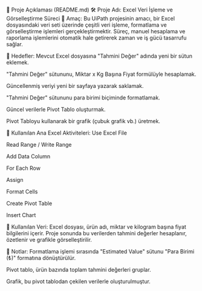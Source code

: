 📄 Proje Açıklaması (README.md)
🛠️ Proje Adı: Excel Veri İşleme ve Görselleştirme Süreci
📌 Amaç:
Bu UiPath projesinin amacı, bir Excel dosyasındaki veri seti üzerinde çeşitli veri işleme, formatlama ve görselleştirme işlemleri gerçekleştirmektir. Süreç, manuel hesaplama ve raporlama işlemlerini otomatik hale getirerek zaman ve iş gücü tasarrufu sağlar.

🎯 Hedefler:
Mevcut Excel dosyasına "Tahmini Değer" adında yeni bir sütun eklemek.

"Tahmini Değer" sütununu, Miktar x Kg Başına Fiyat formülüyle hesaplamak.

Güncellenmiş veriyi yeni bir sayfaya yazarak saklamak.

"Tahmini Değer" sütununu para birimi biçiminde formatlamak.

Güncel verilerle Pivot Tablo oluşturmak.

Pivot Tabloyu kullanarak bir grafik (çubuk grafik vb.) üretmek.

📁 Kullanılan Ana Excel Aktiviteleri:
Use Excel File

Read Range / Write Range

Add Data Column

For Each Row

Assign

Format Cells

Create Pivot Table

Insert Chart

🧩 Kullanılan Veri:
Excel dosyası, ürün adı, miktar ve kilogram başına fiyat bilgilerini içerir. Proje sonunda bu verilerden tahmini değerler hesaplanır, özetlenir ve grafikle görselleştirilir.

📝 Notlar:
Formatlama işlemi sırasında "Estimated Value" sütunu "Para Birimi (₺)" formatına dönüştürülür.

Pivot tablo, ürün bazında toplam tahmini değerleri gruplar.

Grafik, bu pivot tablodan çekilen verilerle oluşturulmuştur.
